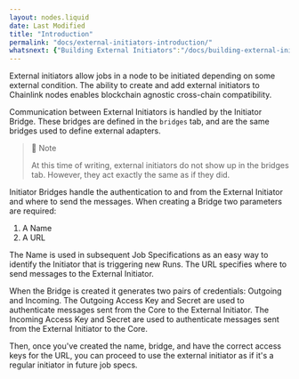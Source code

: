 ```yaml
---
layout: nodes.liquid
date: Last Modified
title: "Introduction"
permalink: "docs/external-initiators-introduction/"
whatsnext: {"Building External Initiators":"/docs/building-external-initiators/", "Adding External Initiators to Nodes":"/docs/external-initiators-in-nodes/"}
---
```

External initiators allow jobs in a node to be initiated depending on some external condition. The ability to create and add external initiators to Chainlink nodes enables blockchain agnostic cross-chain compatibility.

Communication between External Initiators is handled by the Initiator Bridge. These bridges are defined in the `bridges` tab, and are the same bridges used to define external adapters.

> 🚧 Note
> 
> At this time of writing, external initiators do not show up in the bridges tab. However, they act exactly the same as if they did.

Initiator Bridges handle the authentication to and from the External Initiator and where to send the messages. When creating a Bridge two parameters are required: 

1. A Name 
2. A URL

The Name is used in subsequent Job Specifications as an easy way to identify the Initiator that is triggering new Runs. The URL specifies where to send messages to the External Initiator.

When the Bridge is created it generates two pairs of credentials: Outgoing and Incoming. The Outgoing Access Key and Secret are used to authenticate messages sent from the Core to the External Initiator. The Incoming Access Key and Secret are used to authenticate messages sent from the External Initiator to the Core.

Then, once you've created the name, bridge, and have the correct access keys for the URL, you can proceed to use the external initiator as if it's a regular initiator in future job specs.
